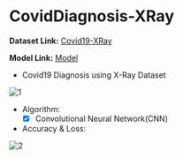 # CovidDiagnosis-XRay

  **Dataset Link:** [Covid19-XRay](https://www.kaggle.com/pranavraikokte/covid19-image-dataset)
  
  **Model Link:** [Model](https://drive.google.com/file/d/1EPcdi5ADJGe0FM91mMvZrtEwHAmUFt0o/view?usp=sharing)
  

  - Covid19 Diagnosis using X-Ray Dataset

   ![1](https://user-images.githubusercontent.com/88143329/155208311-73576e59-ba6b-466b-96dc-71999673fffc.png)
 
  - Algorithm:
    - [x]  Convolutional Neural Network(CNN)

  - Accuracy & Loss:
    
   ![2](https://user-images.githubusercontent.com/88143329/155209236-90e39484-faf9-4b9d-a3a7-a7ba4cae2d0d.png)
